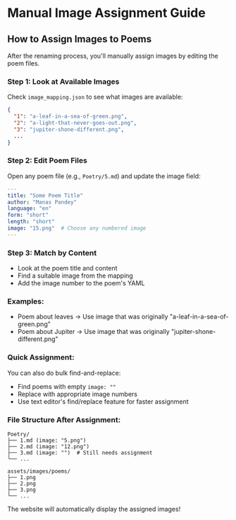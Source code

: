 # Manual Image Assignment Guide

## How to Assign Images to Poems

After the renaming process, you'll manually assign images by editing the poem files.

### Step 1: Look at Available Images
Check `image_mapping.json` to see what images are available:
```json
{
  "1": "a-leaf-in-a-sea-of-green.png",
  "2": "a-light-that-never-goes-out.png",
  "3": "jupiter-shone-different.png",
  ...
}
```

### Step 2: Edit Poem Files
Open any poem file (e.g., `Poetry/5.md`) and update the image field:

```yaml
---
title: "Some Poem Title"
author: "Manas Pandey"
language: "en"
form: "short"
length: "short"
image: "15.png"  # Choose any numbered image
---
```

### Step 3: Match by Content
- Look at the poem title and content
- Find a suitable image from the mapping
- Add the image number to the poem's YAML

### Examples:
- Poem about leaves → Use image that was originally "a-leaf-in-a-sea-of-green.png"
- Poem about Jupiter → Use image that was originally "jupiter-shone-different.png"

### Quick Assignment:
You can also do bulk find-and-replace:
- Find poems with empty `image: ""`
- Replace with appropriate image numbers
- Use text editor's find/replace feature for faster assignment

### File Structure After Assignment:
```
Poetry/
├── 1.md (image: "5.png")
├── 2.md (image: "12.png")
├── 3.md (image: "")  # Still needs assignment
└── ...

assets/images/poems/
├── 1.png
├── 2.png
├── 3.png
└── ...
```

The website will automatically display the assigned images!

